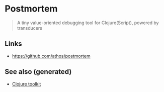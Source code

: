 # Postmortem

> A tiny value-oriented debugging tool for Clojure(Script), powered by
> transducers

## Links

-   <https://github.com/athos/postmortem>

## See also (generated)

-   [Clojure toolkit](./20200505124946-clj_toolkit.md)
